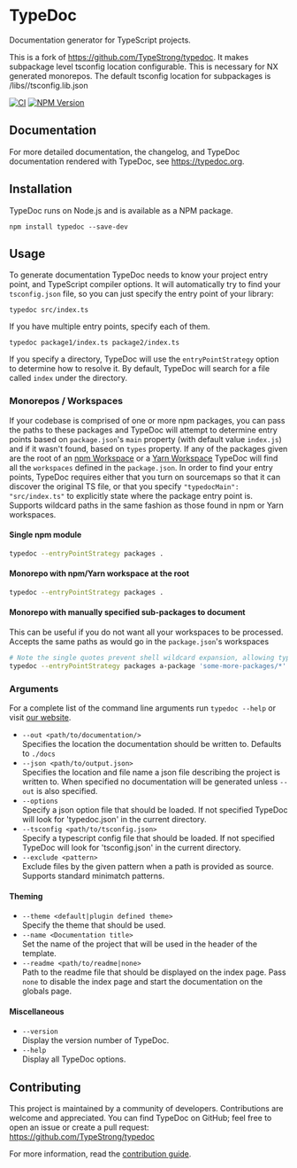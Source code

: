 # TypeDoc

Documentation generator for TypeScript projects. 

This is a fork of https://github.com/TypeStrong/typedoc.  It makes subpackage level tsconfig location configurable.  This is necessary for NX generated monorepos. The default tsconfig location for subpackages is /libs/<subpackage>/tsconfig.lib.json

[![CI](https://github.com/TypeStrong/typedoc/workflows/CI/badge.svg)](https://github.com/TypeStrong/typedoc/actions)
[![NPM Version](https://img.shields.io/npm/v/typedoc?color=33cd56&logo=npm)](https://www.npmjs.com/package/typedoc)

## Documentation

For more detailed documentation, the changelog, and TypeDoc documentation rendered with TypeDoc, see https://typedoc.org.

## Installation

TypeDoc runs on Node.js and is available as a NPM package.

```text
npm install typedoc --save-dev
```

## Usage

To generate documentation TypeDoc needs to know your project entry point, and TypeScript
compiler options. It will automatically try to find your `tsconfig.json` file, so you can
just specify the entry point of your library:

```text
typedoc src/index.ts
```

If you have multiple entry points, specify each of them.

```text
typedoc package1/index.ts package2/index.ts
```

If you specify a directory, TypeDoc will use the `entryPointStrategy` option to determine how to resolve it.
By default, TypeDoc will search for a file called `index` under the directory.

### Monorepos / Workspaces

If your codebase is comprised of one or more npm packages, you can pass the paths to these
packages and TypeDoc will attempt to determine entry points based on `package.json`'s `main`
property (with default value `index.js`) and if it wasn't found, based on `types` property.
If any of the packages given are the root of an [npm Workspace](https://docs.npmjs.com/cli/v7/using-npm/workspaces)
or a [Yarn Workspace](https://classic.yarnpkg.com/en/docs/workspaces/) TypeDoc will find all
the `workspaces` defined in the `package.json`. In order to find your entry points, TypeDoc requires
either that you turn on sourcemaps so that it can discover the original TS file, or that you
specify `"typedocMain": "src/index.ts"` to explicitly state where the package entry point is.
Supports wildcard paths in the same fashion as those found in npm or Yarn workspaces.

#### Single npm module

```bash
typedoc --entryPointStrategy packages .
```

#### Monorepo with npm/Yarn workspace at the root

```bash
typedoc --entryPointStrategy packages .
```

#### Monorepo with manually specified sub-packages to document

This can be useful if you do not want all your workspaces to be processed.
Accepts the same paths as would go in the `package.json`'s workspaces

```bash
# Note the single quotes prevent shell wildcard expansion, allowing typedoc to do the expansion
typedoc --entryPointStrategy packages a-package 'some-more-packages/*' 'some-other-packages/*'
```

### Arguments

For a complete list of the command line arguments run `typedoc --help` or visit
[our website](https://typedoc.org/guides/options/).

-   `--out <path/to/documentation/>`<br>
    Specifies the location the documentation should be written to. Defaults to `./docs`
-   `--json <path/to/output.json>`<br>
    Specifies the location and file name a json file describing the project is
    written to. When specified no documentation will be generated unless `--out` is also
    specified.
-   `--options`<br>
    Specify a json option file that should be loaded. If not specified TypeDoc
    will look for 'typedoc.json' in the current directory.
-   `--tsconfig <path/to/tsconfig.json>`<br>
    Specify a typescript config file that should be loaded. If not
    specified TypeDoc will look for 'tsconfig.json' in the current directory.
-   `--exclude <pattern>`<br>
    Exclude files by the given pattern when a path is provided as source.
    Supports standard minimatch patterns.

#### Theming

-   `--theme <default|plugin defined theme>`<br>
    Specify the theme that should be used.
-   `--name <Documentation title>`<br>
    Set the name of the project that will be used in the header of the template.
-   `--readme <path/to/readme|none>`<br>
    Path to the readme file that should be displayed on the index page. Pass `none` to disable the index page
    and start the documentation on the globals page.

#### Miscellaneous

-   `--version`<br>
    Display the version number of TypeDoc.
-   `--help`<br>
    Display all TypeDoc options.

## Contributing

This project is maintained by a community of developers. Contributions are welcome and appreciated.
You can find TypeDoc on GitHub; feel free to open an issue or create a pull request:
https://github.com/TypeStrong/typedoc

For more information, read the [contribution guide](https://github.com/TypeStrong/typedoc/blob/master/.github/CONTRIBUTING.md).
